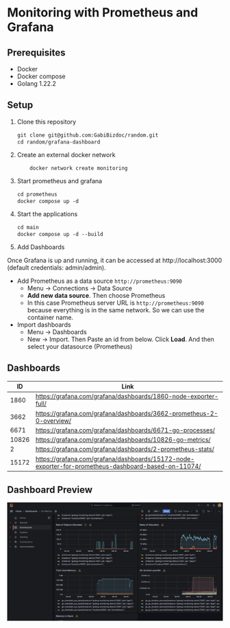 # Monitoring with Prometheus and Grafana

## Prerequisites

- Docker
- Docker compose
- Golang 1.22.2

## Setup

1. Clone this repository
    ```shell
    git clone git@github.com:GabiBizdoc/random.git
    cd random/grafana-dashboard
    ```
2. Create an external docker network
    ```shell
        docker network create monitoring
    ```
3. Start prometheus and grafana
    ```shell
    cd prometheus
    docker compose up -d
    ```
4. Start the applications
    ```shell
    cd main
    docker compose up -d --build
    ```
5. Add Dashboards

Once Grafana is up and running, it can be accessed at http://localhost:3000 (default credentials: admin/admin).

- Add Prometheus as a data source `http://prometheus:9090`
    - Menu -> Connections -> Data Source
    - **Add new data source**. Then choose Prometheus
    - In this case Prometheus server URL is `http://prometheus:9090` because everything is in the same network. So we
      can
      use the container name.
- Import dashboards
    - Menu -> Dashboards
    - New -> Import. Then Paste an id from below. Click **Load**. And then select your datasource (Prometheus)

## Dashboards

| ID    | Link                                                                                                |
|-------|-----------------------------------------------------------------------------------------------------|
| 1860  | https://grafana.com/grafana/dashboards/1860-node-exporter-full/                                     |
| 3662  | https://grafana.com/grafana/dashboards/3662-prometheus-2-0-overview/                                |
| 6671  | https://grafana.com/grafana/dashboards/6671-go-processes/                                           |
| 10826 | https://grafana.com/grafana/dashboards/10826-go-metrics/                                            |
| 2     | https://grafana.com/grafana/dashboards/2-prometheus-stats/                                          |
| 15172 | https://grafana.com/grafana/dashboards/15172-node-exporter-for-prometheus-dashboard-based-on-11074/ |

## Dashboard Preview

![Dashboard Preview](./asserts/Screenshot.png)
